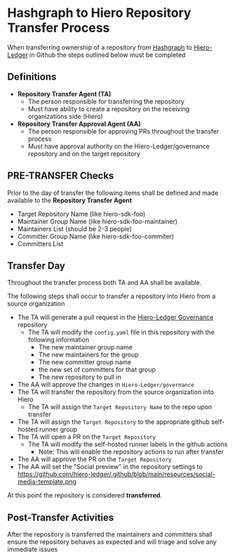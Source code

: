 # Hashgraph to Hiero Repository Transfer Process

When transferring ownership of a repository from [Hashgraph](https://github.com/hashgraph) to [Hiero-Ledger](https://github.com/hiero-ledger) in Github the steps outlined below must be completed

## Definitions

- **Repository Transfer Agent (TA)** 
  - The person responsible for transferring the repository
  - Must have ability to create a repository on the receiving organizations side (Hiero)
- **Repository Transfer Approval Agent (AA)**
  - The person responsible for approving PRs throughout the transfer process
  - Must have approval authority on the Hiero-Ledger/governance repository and on the target repository

## PRE-TRANSFER Checks

Prior to the day of transfer the following items shall be defined and made available to the **Repository Transfer Agent**

- Target Repository Name (like hiero-sdk-foo)
- Maintainer Group Name (like hiero-sdk-foo-maintainer)
- Maintainers List (should be 2-3 people)
- Committer Group Name (like hiero-sdk-foo-commiter)
- Committers List 

## Transfer Day

Throughout the transfer process both TA and AA shall be available.

The following steps shall occur to transfer a repository into Hiero from a source organization

- The TA will generate a pull request in the [Hiero-Ledger Governance](https://github.com/hiero-ledger/governance) repository
  - The TA will modify the `config.yaml` file in this repository with the following information
    - The new maintainer group name
    - The new maintainers for the group
    - The new committer group name
    - the new set of committers for that group
    - The new repository to pull in
- The AA will approve the changes in `Hiero-Ledger/governance`
- The TA will transfer the repository from the source organization into Hiero
  - The TA will assign the `Target Repository Name` to the repo upon transfer
- The TA will assign the `Target Repository` to the appropriate github self-hosted runner group
- The TA will open a PR on the `Target Repository`
  - The TA will modify the self-hosted runner labels in the github actions
    - Note: This will enable the repository actions to run after transfer
- The AA will approve the PR on the `Target Repository`
- The AA will set the "Social preview" in the repository settings to https://github.com/hiero-ledger/.github/blob/main/resources/social-media-template.png

At this point the repository is considered **transferred**.

## Post-Transfer Activities

After the repository is transferred the maintainers and committers shall ensure the repository behaves as expected and will triage and solve any immediate issues
